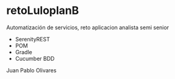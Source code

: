 # retoLuloplanB
Automatización de servicios, reto aplicacion analista semi senior 
  * SerenityREST
  * POM
  * Gradle
  * Cucumber BDD

Juan Pablo Olivares 
